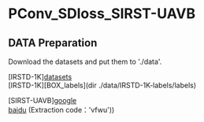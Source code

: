 # PConv_SDloss_SIRST-UAVB  
  
## DATA Preparation   

  Download the datasets and put them to './data'.
  
  [IRSTD-1K][datasets](URL 'https://github.com/RuiZhang97/ISNet')  
  [IRSTD-1K][BOX_labels](dir ./data/IRSTD-1K-labels/labels)  

  [SIRST-UAVB][google](URL 'https://drive.google.com/file/d/1hANdynk5C3fUQ1z2CqLRhAqUAfEsaWq8/view?usp=drive_link')  
              [baidu](URL 'https://pan.baidu.com/s/1j3qjk_EvpkjsArGHXyV0qg?pwd=vfwu')  (Extraction code：'vfwu'))


##  
    
  
 



